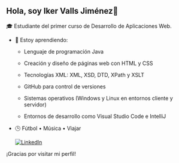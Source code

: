 ## Hola, soy Iker Valls Jiménez👋

🎓 Estudiante del primer curso de Desarrollo de Aplicaciones Web.

- 🌱 Estoy aprendiendo:
  - Lenguaje de programación Java 
  - Creación y diseño de páginas web con HTML y CSS
  - Tecnologías XML: XML, XSD, DTD, XPath y XSLT
  - GitHub para control de versiones
  - Sistemas operativos (Windows y Linux en entornos cliente y servidor)

  - Entornos de desarrollo como Visual Studio Code e IntelliJ
- 🕒 Fútbol • Música • Viajar

    [![LinkedIn](https://img.shields.io/badge/LinkedIn-Profile-blue?logo=linkedin)](https://www.linkedin.com/in/íker-valls-jiménez-3789082aa)


¡Gracias por visitar mi perfil! 
